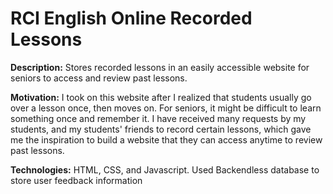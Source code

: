 ﻿# RCI English Online Recorded Lessons

**Description:** Stores recorded lessons in an easily accessible website for seniors to access and review past lessons. 

**Motivation:**
  I took on this website after I realized that students usually go over a lesson once, then moves on. For seniors, it might be difficult to learn something once and       remember it. I have received many requests by my students, and my students' friends to record certain lessons, which gave me the inspiration to build a website that     they can access anytime to review past lessons. 

**Technologies:**
  HTML, CSS, and Javascript. Used Backendless database to store user feedback information

